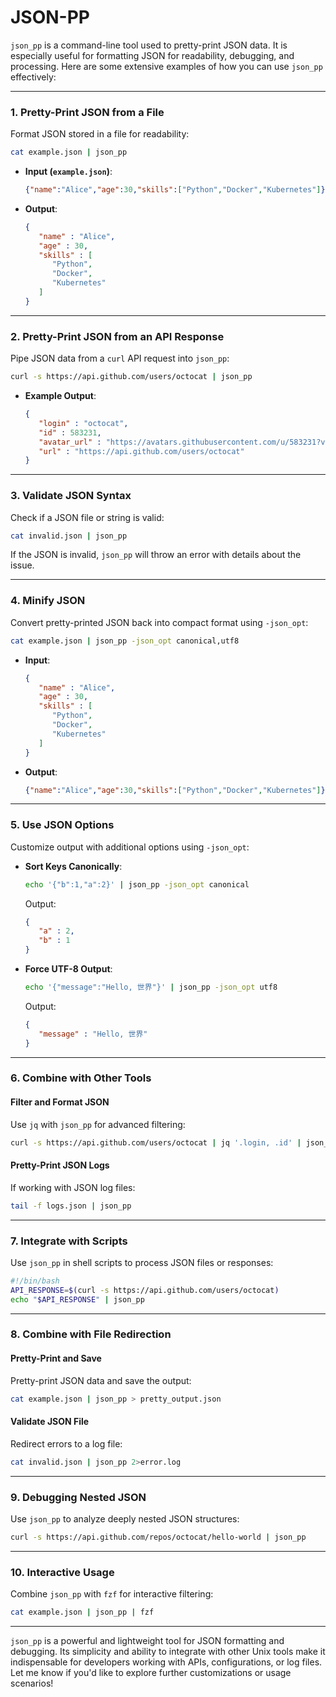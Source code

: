 # JSON-PP

`json_pp` is a command-line tool used to pretty-print JSON data. It is especially useful for formatting JSON for readability, debugging, and processing. Here are some extensive examples of how you can use `json_pp` effectively:

---

### **1. Pretty-Print JSON from a File**

Format JSON stored in a file for readability:

```bash
cat example.json | json_pp
```

- **Input (`example.json`)**:

  ```json
  {"name":"Alice","age":30,"skills":["Python","Docker","Kubernetes"]}
  ```

- **Output**:

  ```json
  {
     "name" : "Alice",
     "age" : 30,
     "skills" : [
        "Python",
        "Docker",
        "Kubernetes"
     ]
  }
  ```

---

### **2. Pretty-Print JSON from an API Response**

Pipe JSON data from a `curl` API request into `json_pp`:

```bash
curl -s https://api.github.com/users/octocat | json_pp
```

- **Example Output**:

  ```json
  {
     "login" : "octocat",
     "id" : 583231,
     "avatar_url" : "https://avatars.githubusercontent.com/u/583231?v=4",
     "url" : "https://api.github.com/users/octocat"
  }
  ```

---

### **3. Validate JSON Syntax**

Check if a JSON file or string is valid:

```bash
cat invalid.json | json_pp
```

If the JSON is invalid, `json_pp` will throw an error with details about the issue.

---

### **4. Minify JSON**

Convert pretty-printed JSON back into compact format using `-json_opt`:

```bash
cat example.json | json_pp -json_opt canonical,utf8
```

- **Input**:

  ```json
  {
     "name" : "Alice",
     "age" : 30,
     "skills" : [
        "Python",
        "Docker",
        "Kubernetes"
     ]
  }
  ```

- **Output**:

  ```json
  {"name":"Alice","age":30,"skills":["Python","Docker","Kubernetes"]}
  ```

---

### **5. Use JSON Options**

Customize output with additional options using `-json_opt`:

- **Sort Keys Canonically**:

  ```bash
  echo '{"b":1,"a":2}' | json_pp -json_opt canonical
  ```

  Output:

  ```json
  {
     "a" : 2,
     "b" : 1
  }
  ```

- **Force UTF-8 Output**:

  ```bash
  echo '{"message":"Hello, 世界"}' | json_pp -json_opt utf8
  ```

  Output:

  ```json
  {
     "message" : "Hello, 世界"
  }
  ```

---

### **6. Combine with Other Tools**

#### Filter and Format JSON

Use `jq` with `json_pp` for advanced filtering:

```bash
curl -s https://api.github.com/users/octocat | jq '.login, .id' | json_pp
```

#### Pretty-Print JSON Logs

If working with JSON log files:

```bash
tail -f logs.json | json_pp
```

---

### **7. Integrate with Scripts**

Use `json_pp` in shell scripts to process JSON files or responses:

```bash
#!/bin/bash
API_RESPONSE=$(curl -s https://api.github.com/users/octocat)
echo "$API_RESPONSE" | json_pp
```

---

### **8. Combine with File Redirection**

#### Pretty-Print and Save

Pretty-print JSON data and save the output:

```bash
cat example.json | json_pp > pretty_output.json
```

#### Validate JSON File

Redirect errors to a log file:

```bash
cat invalid.json | json_pp 2>error.log
```

---

### **9. Debugging Nested JSON**

Use `json_pp` to analyze deeply nested JSON structures:

```bash
curl -s https://api.github.com/repos/octocat/hello-world | json_pp
```

---

### **10. Interactive Usage**

Combine `json_pp` with `fzf` for interactive filtering:

```bash
cat example.json | json_pp | fzf
```

---

`json_pp` is a powerful and lightweight tool for JSON formatting and debugging. Its simplicity and ability to integrate with other Unix tools make it indispensable for developers working with APIs, configurations, or log files. Let me know if you'd like to explore further customizations or usage scenarios!
